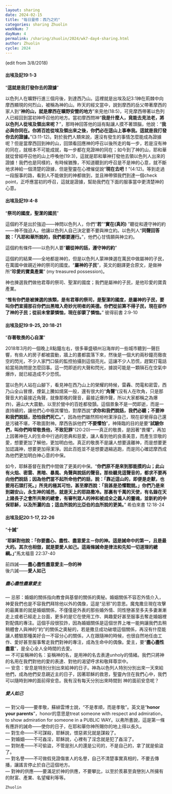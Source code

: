 ```yaml
---
layout: sharing
date: 2024-02-15
title: "每日靈修：西乃之約"
categories: sharing Zhuolin
weekNum: 7
dayNum: 4
permalink: /sharing/zhuolin/2024/wk7-day4-sharing.html
author: Zhuolin
cycle: 2024
---
```

 (edit from 3/8/2018)  

#### 出埃及記19:1-3  

“**這就是我打發你去的證據**”  

以色列人在曠野行進三個月後，到達西乃山。這裡就是出埃及記3:1神在荊棘中向摩西顯現的何烈山，被稱為神的山。昨天的經文當中，說到摩西的岳父帶著摩西的家人到“**神的山，就是摩西在曠野安營的地方**”來見他(18:5)，可見摩西帶著以色列人已經回到當初神呼召他的地方。當初摩西問神“**我是什麼人，竟能去見法老，將以色列人從埃及領出來呢？**”，那時神回答他的話有點讓人摸不著頭腦，他說：“**我必與你同在。你將百姓從埃及領出來之後，你們必在這山上事奉我。這就是我打發你去的證據。**”(3:11-12)。對於我們人類來說，還沒有發生的事情怎麼能成為證據呢？但是當摩西回到神的山，回頭看回應神的呼召以後所走的每一步，若是沒有神的同在，就根本不可能成就，每一步都在見證神的同在；如今到了神的山，耶和華就從曾經呼召他的山上呼喚他(19:3)，這就是耶和華神打發他去領以色列人出來的證據！我們也是同樣的，有時候猶豫，不知道聽到的呼召是不是神的心意，就不斷地求神給一個清楚的證據，但是聖靈在心裡催促說“**現在去吧！**”(4:12)。等到走過一段服事的路，看到人不能做到的神都做到，並且神帶領我們到達一個check point，正呼應當初的呼召，這就是證據，幫助我們在下面的服事當中更清楚神的心意。  

#### 出埃及記19:4-8  

“**祭司的國度，聖潔的國民**”  

這個約不是出於強迫——神問以色列人，你們“**若**”“**實在(真的)** ”聽從和遵守神的約——神不強迫人。他讓以色列人自己決定要不要與神立約。以色列人“**同聲回答說：「凡耶和華所說的，我們都要遵行。**”，他們心甘情願與神立約。  

這個約有條件——以色列人要“**聽從神的話，遵守神的約**”  

這個約的結果——全地都是神的，但是以色列人蒙神揀選在萬民中做屬神的子民，在萬國中做親近神的祭司的國度。“**屬神的子民**”，英文的翻譯更合原文，是做神所“**珍愛的寶貴產業**” (my treasured possession)。  

神也揀選我們做他君尊的祭司、聖潔的國度；我們是屬神的子民，是他珍愛的寶貴產業。  

“**惟有你們是被揀選的族類，是有君尊的祭司，是聖潔的國度，是屬神的子民，要叫你們宣揚那召你們出黑暗入奇妙光明者的美德。你們從前算不得子民，現在卻作了神的子民；從前未曾蒙憐恤，現在卻蒙了憐恤。**” 彼得前書 2:9-10  

#### 出埃及記19:9-25, 20:18-21  

“**存著敬畏的心自潔**”  

2018年3月的一個晚上8點鐘左右，很多華盛頓州沿海岸的一些城市聽到一聲巨響，有些人的房子都被震動，牆上的畫都震落下來，然後是一個大約兩秒鐘亮徹夜空的閃光，不少人家門口裝的監控拍攝到這個亮光。這讓不少人恐慌，趕緊打電話給當局詢問是怎麼回事。這一閃即逝的大聲和閃光，據說可能是一顆隕石在空氣中爆炸，就已經造成不少恐慌。  

當以色列人站在山腳下，看見神在西乃山上的榮耀的時候，雷轟、閃電和密雲，西乃山全山冒煙，煙氣上騰如燒窯一般，還有很大的“**角聲**”(沒有人在吹角，只是那聲音大約最接近角聲，就像那晚的聲音，最接近爆炸聲，所以大家都稱之為爆炸)，遍山大大震動，以至於營中的百姓都發顫。這個景象不是一閃即逝，而是一直持續的，讓他們心中極其懼怕，對摩西說“**求你和我們說話，我們必聽；不要神和我們說話，恐怕我們死亡。**”，因為他們雖然照吩咐潔淨自己，現在卻覺得自己還是污穢不堪，不敢面對神。摩西告訴他們“**不要懼怕**”，神降臨的目的是要“**試驗你們，叫你們時常敬畏他，不致犯罪**”(20:20)——真正的敬畏，是因著“畏懼”，再加上因著神在人的生命中行過的恩典和慈愛，讓人看到他的良善美意，而產生崇敬的愛，想要更加了解他，更加明白他。真正的敬畏不是讓人想要遠離神，而是想要更加認識神，想要更加得潔淨。因此百姓並不是想要退縮逃跑，而是同心確認摩西成為他們更加明白神心意的中保。  

如今，耶穌基督在我們中間做了更美的中保。“**你們原不是來到那能摸的山；此山有火焰、密雲、黑暗、暴風、角聲與說話的聲音。那些聽見這聲音的，都求不要再向他們說話；因為他們當不起所命他們的話，說：「靠近這山的，即便是走獸，也要用石頭打死。」所見的極其可怕，甚至摩西說：「我甚是恐懼戰兢。」你們乃是來到錫安山，永生神的城邑，就是天上的耶路撒冷。那裏有千萬的天使，有名錄在天上諸長子之會所共聚的總會，有審判眾人的神和被成全之義人的靈魂，並新約的中保耶穌，以及所灑的血；這血所說的比亞伯的血所說的更美。**” 希伯來書 12:18-24  

#### 出埃及記20:1-17, 22-26  

“**十誡**”  

“**耶穌對他說：「你要盡心、盡性、盡意愛主－你的神。這是誡命中的第一，且是最大的。其次也相倣，就是要愛人如己。這兩條誡命是律法和先知一切道理的總綱。」**”馬太福音 22:37-40  

前四誡——**盡心盡性盡意愛主—你的神**  
後六誡——**愛人如己**  

##### 盡心盡性盡意愛主  

— 忌邪：婚姻的關係指向教會與基督的關係的奧秘。婚姻關係不容忍外情介入，神愛我們也是不容我們拜除他以外的偶像，這是“忌邪”的意思。魔鬼撒旦現在攻擊的最厲害的就是婚姻關係，不僅僅是外表的那些婚外情、同性戀甚至多夫多妻漸漸走上或者已經走上台面，更多的是它在使用工作、興趣愛好甚至服事去奪走婚姻裡對配偶的專注。這個手段很狡詐，因為婚姻關係是這個世界上唯一能夠讓我們去稍稍體會人與神的“約”的關係之奧秘的，若是撒旦成功破壞這個關係，再沒有什麼能讓人體驗那種美好合一不容分心的關係，人在跟隨神的時候，也很自然地任由工作、愛好甚至服事奪走我們對神的專注，成為生命中的偶像。愛主，要“**盡心盡性盡意**”，是全心全人全時間的去愛。  
— 不可妄稱神的名：妄稱神的名，是用神的名去表達unholy的情緒。我們只將神的名用在我們對他的愛的表達、對他的渴望呼求和敬拜尊崇中。  
— 安息：安息是特別分別出來給神的日子。神為以色列人特別分別出來一天來給他們，成為他們安息親近主的日子，因著耶穌的救恩，聖靈內住在我們心中，我們可以隨時到神的面前得安息。我有沒有每天分別出來時間到 神的面前安息呢？  

##### 愛人如己  

— 對父母——要孝敬，蘇緋雲博士說，“不是孝順，而是孝敬”。英文是“**honor your parents**”，honor的意思是treat someone with respect and admiration， to show admiration for someone in a PUBLIC WAY。以弗所書說，這是第一條有應許的誡命——使你的日子，在耶和華你神所賜你的地上得以長久。  
— 對生命——不可謀殺，耶穌說，恨惡弟兄就是謀殺了。  
— 對婚姻——不可姦淫，耶穌說，心裡有了淫念就是犯了姦淫了。  
— 對財產——不可偷盜，不管是別人的還是公司的，不是自己的，拿了就是偷盜了。  
— 對名譽——不可做假見證傷害人的名譽，自己不清楚事實真相的，不要去傳播，讓謠言停止於自己這個地方。  
— 對神的供應——要滿足於神的供應，不要攀比，以至於羨慕至貪戀別人所擁有的財富、產業、名望權利等等。  

`Zhuolin`  
